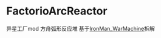 # FactorioArcReactor
异星工厂mod   方舟弧形反应堆
基于[IronMan_WarMachine](https://mods.factorio.com/mod/IronMan_WarMachine)拆解